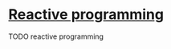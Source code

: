 # [Reactive programming](https://en.wikipedia.org/wiki/Reactive_programming)











TODO reactive programming